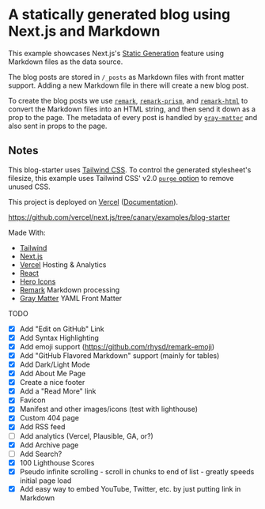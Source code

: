 # A statically generated blog using Next.js and Markdown

This example showcases Next.js's [Static Generation](https://nextjs.org/docs/basic-features/pages) feature using Markdown files as the data source.

The blog posts are stored in `/_posts` as Markdown files with front matter support. Adding a new Markdown file in there will create a new blog post.

To create the blog posts we use [`remark`](https://github.com/remarkjs/remark), [`remark-prism`](https://github.com/sergioramos/remark-prism#readme), and [`remark-html`](https://github.com/remarkjs/remark-html) to convert the Markdown files into an HTML string, and then send it down as a prop to the page. The metadata of every post is handled by [`gray-matter`](https://github.com/jonschlinkert/gray-matter) and also sent in props to the page.

## Notes

This blog-starter uses [Tailwind CSS](https://tailwindcss.com). To control the generated stylesheet's filesize, this example uses Tailwind CSS' v2.0 [`purge` option](https://tailwindcss.com/docs/controlling-file-size/#removing-unused-css) to remove unused CSS.

This project is deployed on [Vercel](https://vercel.com/new?utm_source=github&utm_medium=readme&utm_campaign=next-example) ([Documentation](https://nextjs.org/docs/deployment)).

https://github.com/vercel/next.js/tree/canary/examples/blog-starter

Made With:

- [Tailwind](https://tailwindcss.com/)
- [Next.js](https://nextjs.org/)
- [Vercel](https://vercel.com/home) Hosting & Analytics
- [React](https://reactjs.org/)
- [Hero Icons](https://heroicons.com/)
- [Remark](https://github.com/remarkjs) Markdown processing
- [Gray Matter](https://github.com/jonschlinkert/gray-matter) YAML Front Matter

TODO

- [x] Add "Edit on GitHub" Link
- [x] Add Syntax Highlighting
- [x] Add emoji support (https://github.com/rhysd/remark-emoji)
- [x] Add "GitHub Flavored Markdown" support (mainly for tables)
- [x] Add Dark/Light Mode
- [x] Add About Me Page
- [x] Create a nice footer
- [x] Add a "Read More" link
- [x] Favicon
- [x] Manifest and other images/icons (test with lighthouse)
- [x] Custom 404 page
- [x] Add RSS feed
- [ ] Add analytics (Vercel, Plausible, GA, or?)
- [x] Add Archive page
- [ ] Add Search?
- [x] 100 Lighthouse Scores
- [x] Pseudo infinite scrolling - scroll in chunks to end of list - greatly speeds initial page load
- [x] Add easy way to embed YouTube, Twitter, etc. by just putting link in Markdown

